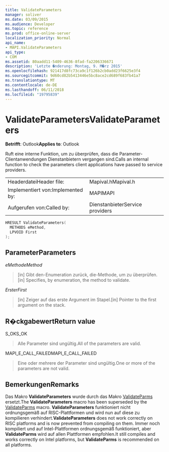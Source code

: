 ```yaml
---
title: ValidateParameters
manager: soliver
ms.date: 03/09/2015
ms.audience: Developer
ms.topic: reference
ms.prod: office-online-server
localization_priority: Normal
api_name:
- MAPI.ValidateParameters
api_type:
- COM
ms.assetid: 80aadd11-5409-4636-8fad-fa2206336671
description: 'Letzte �nderung: Montag, 9. M�rz 2015'
ms.openlocfilehash: 921417d8fc73ca9c1f126b2cb0add23f6625e3f4
ms.sourcegitcommit: 9d60cd82b5413446e5bc8ace2cd689f683fb41a7
ms.translationtype: MT
ms.contentlocale: de-DE
ms.lasthandoff: 06/11/2018
ms.locfileid: "19795839"
---
```

# <a name="validateparameters"></a><span data-ttu-id="f5f7b-103">ValidateParameters</span><span class="sxs-lookup"><span data-stu-id="f5f7b-103">ValidateParameters</span></span>

  
  
<span data-ttu-id="f5f7b-104">**Betrifft**: Outlook</span><span class="sxs-lookup"><span data-stu-id="f5f7b-104">**Applies to**: Outlook</span></span> 
  
<span data-ttu-id="f5f7b-105">Ruft eine interne Funktion, um zu überprüfen, dass die Parameter-Clientanwendungen Dienstanbietern vergangen sind.</span><span class="sxs-lookup"><span data-stu-id="f5f7b-105">Calls an internal function to check the parameters client applications have passed to service providers.</span></span> 
  
|||
|:-----|:-----|
|<span data-ttu-id="f5f7b-106">Headerdatei</span><span class="sxs-lookup"><span data-stu-id="f5f7b-106">Header file:</span></span>  <br/> |<span data-ttu-id="f5f7b-107">Mapival.h</span><span class="sxs-lookup"><span data-stu-id="f5f7b-107">Mapival.h</span></span>  <br/> |
|<span data-ttu-id="f5f7b-108">Implementiert von:</span><span class="sxs-lookup"><span data-stu-id="f5f7b-108">Implemented by:</span></span>  <br/> |<span data-ttu-id="f5f7b-109">MAPI</span><span class="sxs-lookup"><span data-stu-id="f5f7b-109">MAPI</span></span>  <br/> |
|<span data-ttu-id="f5f7b-110">Aufgerufen von:</span><span class="sxs-lookup"><span data-stu-id="f5f7b-110">Called by:</span></span>  <br/> |<span data-ttu-id="f5f7b-111">Dienstanbieter</span><span class="sxs-lookup"><span data-stu-id="f5f7b-111">Service providers</span></span>  <br/> |
   
```cpp
HRESULT ValidateParameters(
  METHODS eMethod,
  LPVOID First
);
```

## <a name="parameters"></a><span data-ttu-id="f5f7b-112">Parameter</span><span class="sxs-lookup"><span data-stu-id="f5f7b-112">Parameters</span></span>

 <span data-ttu-id="f5f7b-113">_eMethod_</span><span class="sxs-lookup"><span data-stu-id="f5f7b-113">_eMethod_</span></span>
  
> <span data-ttu-id="f5f7b-114">[in] Gibt den-Enumeration zurück, die-Methode, um zu überprüfen.</span><span class="sxs-lookup"><span data-stu-id="f5f7b-114">[in] Specifies, by enumeration, the method to validate.</span></span> 
    
 <span data-ttu-id="f5f7b-115">_Erster_</span><span class="sxs-lookup"><span data-stu-id="f5f7b-115">_First_</span></span>
  
> <span data-ttu-id="f5f7b-116">[in] Zeiger auf das erste Argument im Stapel.</span><span class="sxs-lookup"><span data-stu-id="f5f7b-116">[in] Pointer to the first argument on the stack.</span></span>
    
## <a name="return-value"></a><span data-ttu-id="f5f7b-117">R�ckgabewert</span><span class="sxs-lookup"><span data-stu-id="f5f7b-117">Return value</span></span>

<span data-ttu-id="f5f7b-118">S_OK</span><span class="sxs-lookup"><span data-stu-id="f5f7b-118">S_OK</span></span> 
  
> <span data-ttu-id="f5f7b-119">Alle Parameter sind ungültig.</span><span class="sxs-lookup"><span data-stu-id="f5f7b-119">All of the parameters are valid.</span></span> 
    
<span data-ttu-id="f5f7b-120">MAPI_E_CALL_FAILED</span><span class="sxs-lookup"><span data-stu-id="f5f7b-120">MAPI_E_CALL_FAILED</span></span> 
  
> <span data-ttu-id="f5f7b-121">Eine oder mehrere der Parameter sind ungültig.</span><span class="sxs-lookup"><span data-stu-id="f5f7b-121">One or more of the parameters are not valid.</span></span>
    
## <a name="remarks"></a><span data-ttu-id="f5f7b-122">Bemerkungen</span><span class="sxs-lookup"><span data-stu-id="f5f7b-122">Remarks</span></span>

<span data-ttu-id="f5f7b-123">Das Makro **ValidateParameters** wurde durch das Makro [ValidateParms](validateparms.md) ersetzt.</span><span class="sxs-lookup"><span data-stu-id="f5f7b-123">The **ValidateParameters** macro has been superseded by the [ValidateParms](validateparms.md) macro.</span></span> <span data-ttu-id="f5f7b-124">**ValidateParameters** funktioniert nicht ordnungsgemäß auf RISC-Plattformen und wird nun auf diese zu kompilieren verhindert.</span><span class="sxs-lookup"><span data-stu-id="f5f7b-124">**ValidateParameters** does not work correctly on RISC platforms and is now prevented from compiling on them.</span></span> <span data-ttu-id="f5f7b-125">Immer noch kompiliert und auf Intel-Plattformen ordnungsgemäß funktioniert, aber **ValidateParms** wird auf allen Plattformen empfohlen.</span><span class="sxs-lookup"><span data-stu-id="f5f7b-125">It still compiles and works correctly on Intel platforms, but **ValidateParms** is recommended on all platforms.</span></span> 
  

